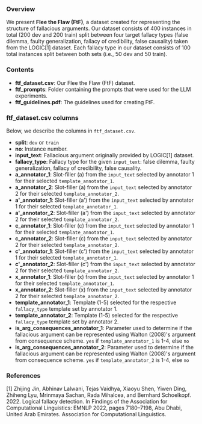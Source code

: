 ### Overview

We present **Flee the Flaw (FtF)**, a dataset created for representing the structure of fallacious arguments. Our dataset consists of 400 instances in total (200 dev and 200 train) split between four target fallacy types (false dilemma, faulty generalization, fallacy of credibility, false causality) taken from the LOGIC[1] dataset. Each fallacy type in our dataset consists of 100 total instances split between both sets (i.e., 50 dev and 50 train). 

### Contents

- **ftf\_dataset.csv**: Our Flee the Flaw (FtF) dataset.
- **ftf\_prompts**: Folder containing the prompts that were used for the LLM experiments.
- **ftf_guidelines.pdf**: The guidelines used for creating FtF.



### ftf_dataset.csv columns
Below, we describe the columns in `ftf_dataset.csv`.


- **split**: `dev` or `train`
- **no**: Instance number.
- **input\_text**: Fallacious argument originally provided by LOGIC[1] dataset.
- **fallacy\_type**: Fallacy type for the given `input_text`: false dilemma, faulty generalization, fallacy of credibility, false causality.
- **a\_annotator\_1**: Slot-filler (a) from the `input_text` selected by annotator 1 for their selected `template_annotator_1`.
- **a\_annotator\_2**: Slot-filler (a) from the `input_text` selected by annotator 2 for their selected `template_annotator_2`.
- **a'\_annotator\_1**: Slot-filler (a') from the `input_text` selected by annotator 1 for their selected `template_annotator_1`.
- **a'\_annotator\_2**: Slot-filler (a') from the `input_text` selected by annotator 2 for their selected `template_annotator_2`.
- **c\_annotator\_1**: Slot-filler (c) from the `input_text` selected by annotator 1 for their selected `template_annotator_1`.
- **c\_annotator\_2**: Slot-filler (c) from the `input_text` selected by annotator 2 for their selected `template_annotator_2`.
- **c'\_annotator\_1**: Slot-filler (c') from the `input_text` selected by annotator 1 for their selected `template_annotator_1`.
- **c'\_annotator\_2**: Slot-filler (c') from the `input_text` selected by annotator 2 for their selected `template_annotator_2`.
- **x\_annotator\_1**: Slot-filler (x) from the `input_text` selected by annotator 1 for their selected `template_annotator_1`.
- **x\_annotator\_2**: Slot-filler (x) from the `input_text` selected by annotator 2 for their selected `template_annotator_2`.
- **template\_annotator\_1**: Template (1-5) selected for the respective `fallacy_type` template set by annotator 1.
- **template\_annotator\_2**: Template (1-5) selected for the respective `fallacy_type` template set by annotator 2.
- **is\_arg\_consequences\_annotator\_1**: Parameter used to determine if the fallacious argument can be represented using Walton (2008)'s argument from consequence scheme. `yes` if `template_annotator_1` is 1-4, else `no`
- **is\_arg\_consequences\_annotator\_2**: Parameter used to determine if the fallacious argument can be represented using Walton (2008)'s argument from consequence scheme. `yes` if `template_annotator_2` is 1-4, else `no`

### References
[1] Zhijing Jin, Abhinav Lalwani, Tejas Vaidhya, Xiaoyu Shen, Yiwen Ding, Zhiheng Lyu, Mrinmaya Sachan, Rada Mihalcea, and Bernhard Schoelkopf. 2022. Logical fallacy detection. In Findings of the Association for Computational Linguistics: EMNLP 2022, pages 7180–7198, Abu Dhabi, United Arab Emirates. Association for Computational Linguistics.
